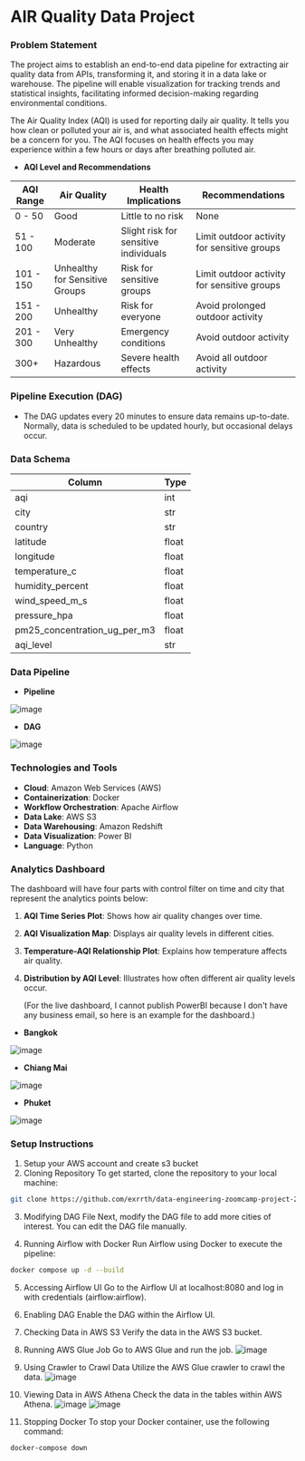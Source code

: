 # AIR Quality Data Project

### Problem Statement
The project aims to establish an end-to-end data pipeline for extracting air quality data from APIs, transforming it, and storing it in a data lake or warehouse. The pipeline will enable visualization for tracking trends and statistical insights, facilitating informed decision-making regarding environmental conditions.

The Air Quality Index (AQI) is used for reporting daily air quality. It tells you how clean or polluted your air is, and what associated health effects might be a concern for you. The AQI focuses on health effects you may experience within a few hours or days after breathing polluted air.
- **AQI Level and Recommendations**

| AQI Range | Air Quality | Health Implications       | Recommendations                               |
|-----------|-------------|---------------------------|-----------------------------------------------|
| 0 - 50    | Good        | Little to no risk         | None                                          |
| 51 - 100  | Moderate    | Slight risk for sensitive individuals | Limit outdoor activity for sensitive groups |
| 101 - 150 | Unhealthy for Sensitive Groups | Risk for sensitive groups | Limit outdoor activity for sensitive groups |
| 151 - 200 | Unhealthy   | Risk for everyone         | Avoid prolonged outdoor activity             |
| 201 - 300 | Very Unhealthy | Emergency conditions  | Avoid outdoor activity                        |
| 300+      | Hazardous   | Severe health effects     | Avoid all outdoor activity                   |


### Pipeline Execution (DAG)
- The DAG updates every 20 minutes to ensure data remains up-to-date. Normally, data is scheduled to be updated hourly, but occasional delays occur.

### Data Schema

| Column | Type | 
|--------|-------------|
| aqi | int |
| city | str |
| country | str |
| latitude | float |
| longitude | float |
| temperature_c | float |
| humidity_percent | float |
| wind_speed_m_s | float |
| pressure_hpa | float |
| pm25_concentration_ug_per_m3 | float |
| aqi_level | str |

### Data Pipeline

- **Pipeline**

![image](https://github.com/EarthSuppawoot/air-quality/assets/157554832/b7dd2662-9059-4798-95d7-75d083a85c66)

- **DAG**

![image](https://github.com/EarthSuppawoot/air-quality/assets/157554832/9e79aeb0-e7b6-4101-b711-ae52e9294cdd)

### Technologies and Tools
- **Cloud**: Amazon Web Services (AWS)
- **Containerization**: Docker
- **Workflow Orchestration**: Apache Airflow
- **Data Lake**: AWS S3
- **Data Warehousing**: Amazon Redshift
- **Data Visualization**: Power BI
- **Language**: Python


### Analytics Dashboard
The dashboard will have four parts with control filter on time and city that represent the analytics points below:

1. **AQI Time Series Plot**: Shows how air quality changes over time.
2. **AQI Visualization Map**: Displays air quality levels in different cities.
3. **Temperature-AQI Relationship Plot**: Explains how temperature affects air quality.
4. **Distribution by AQI Level**: Illustrates how often different air quality levels occur.
   

   (For the live dashboard, I cannot publish PowerBI because I don't have any business email, so here is an example for the dashboard.)
   
  
- **Bangkok**
 
![image](https://github.com/EarthSuppawoot/air-quality/assets/157554832/80a00f9e-f7af-472a-933b-ce8c09fc614c)


- **Chiang Mai**

![image](https://github.com/EarthSuppawoot/air-quality/assets/157554832/001b6443-a8b6-4236-86b9-762c7ac35015)


- **Phuket**

![image](https://github.com/EarthSuppawoot/air-quality/assets/157554832/f5334dd9-9ecd-41f9-8392-c727ffa768f2)



### Setup Instructions

 1. Setup your AWS account and create s3 bucket
 2. Cloning Repository
To get started, clone the repository to your local machine:

```bash
git clone https://github.com/exrrth/data-engineering-zoomcamp-project-2024.git
```

 3. Modifying DAG File
Next, modify the DAG file to add more cities of interest. You can edit the DAG file manually.

 4. Running Airflow with Docker
Run Airflow using Docker to execute the pipeline:

```bash
docker compose up -d --build
```

 5. Accessing Airflow UI
Go to the Airflow UI at localhost:8080 and log in with credentials (airflow:airflow).

 6. Enabling DAG
Enable the DAG within the Airflow UI.

 7. Checking Data in AWS S3
Verify the data in the AWS S3 bucket.

 8. Running AWS Glue Job
Go to AWS Glue and run the job.
![image](https://github.com/exrrth/data-engineering-zoomcamp-project-2024/assets/157554832/c4d536f6-f9c6-423b-9558-1d00c0b05689)

 9. Using Crawler to Crawl Data
Utilize the AWS Glue crawler to crawl the data.
![image](https://github.com/exrrth/data-engineering-zoomcamp-project-2024/assets/157554832/a5a3ee8b-79b2-4813-937d-5584b357091a)

 10. Viewing Data in AWS Athena
Check the data in the tables within AWS Athena.
![image](https://github.com/exrrth/data-engineering-zoomcamp-project-2024/assets/157554832/a4a928a0-6a1e-4eed-9603-6c1e636d67ca)
![image](https://github.com/exrrth/data-engineering-zoomcamp-project-2024/assets/157554832/a27f7611-80e2-4aa5-9f2c-69c509d60879)

 11. Stopping Docker
To stop your Docker container, use the following command:

```bash
docker-compose down
```





